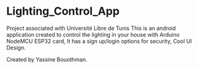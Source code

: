 # Lighting_Control_App
Project associated with Université Libre de Tunis
This is an android application created to control the lighting in your house with Arduino NodeMCU ESP32 card, 
It has a sign up/login options for security,
Cool UI Design.



Created by Yassine Bouothman.
